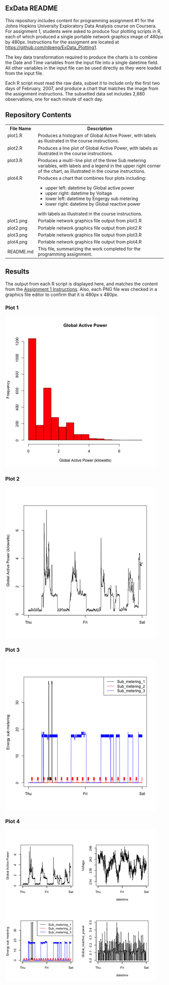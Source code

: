 ## ExData README

This repository includes content for programming assignment \#1 for the Johns Hopkins University Exploratory Data Analysis course on Coursera. For assignment 1, students were asked to produce four plotting scripts in R, each of which produced a single portable network graphics image of 480px by 480px. Instructions for the assigment are located at https://github.com/rdpeng/ExData_Plotting1.

The key data transformation required to produce the charts is to combine the Date and Time variables from the input file into a single datetime field. All other variables in the input file can be used directly as they were loaded from the input file.

Each R script must read the raw data, subset it to include only the first two days of February, 2007, and produce a chart that matches the image from the assignment instructions. The subsetted data set includes 2,880 observations, one for each minute of each day.  

## Repository Contents
<table>
<tr>
<th>File Name</th><th>Description</th></tr>
<tr><td valign=top>plot1.R</td><td>Produces a histogram of Global Active Power, with labels as illustrated in the course instructions.</td></tr>
<tr><td valign=top>plot2.R</td><td>Produces a line plot of Global Active Power, with labels as illustrated in the course instructions.</td></tr>
<tr><td valign=top>plot3.R</td><td>Produces a multi-line plot of the three Sub metering variables, with labels and a legend in the upper right corner of the chart, as illustrated in the course instructions.</td></tr>
<tr><td valign=top>plot4.R</td><td>Produces a chart that combines four plots including:
<ul>
<li>upper left:  datetime by Global active power</li>
<li>upper right: datetime by Voltage</li>
<li>lower left:  datetime by Engergy sub metering</li>
<li>lower right: datetime by Global reactive power</li>
</ul>
with labels as illustrated in the course instructions.</td></tr>
<tr><td>plot1.png</td><td>Portable network graphics file output from plot1.R</td></tr>
<tr><td>plot2.png</td><td>Portable network graphics file output from plot2.R</td></tr>
<tr><td>plot3.png</td><td>Portable network graphics file output from plot3.R</td></tr>
<tr><td>plot4.png</td><td>Portable network graphics file output from plot4.R</td></tr>
<tr><td>README.md</td><td>This file, summarizing the work completed for the programming assignment.</td></tr>
</table>

## Results
The output from each R script is displayed here, and matches the content from the [Assignment 1 Instructions](https://github.com/rdpeng/ExData_Plotting1/blob/master/README.md). Also, each PNG file was checked in a graphics file editor to confirm that it is 480px x 480px.

### Plot 1
<img src="plot1.png" alt="Drawing" style="width: 480px;" />

### Plot 2
<img src="plot2.png" alt="Drawing" style="width: 480px;" />

### Plot 3
<img src="plot3.png" alt="Drawing" style="width: 480px;" />

### Plot 4
<img src="plot4.png" alt="Drawing" style="width: 480px;" />
